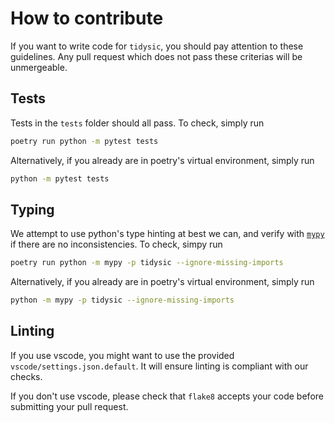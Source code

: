 # How to contribute

If you want to write code for `tidysic`, you should pay attention to these guidelines. Any pull request which does not pass these criterias will be unmergeable.

## Tests

Tests in the `tests` folder should all pass. To check, simply run

```sh
poetry run python -m pytest tests
```

Alternatively, if you already are in poetry's virtual environment, simply run

```sh
python -m pytest tests
```

## Typing

We attempt to use python's type hinting at best we can, and verify with
[`mypy`](https://github.com/python/mypy) if there are no inconsistencies. To
check, simpy run

```sh
poetry run python -m mypy -p tidysic --ignore-missing-imports
```

Alternatively, if you already are in poetry's virtual environment, simply run

```sh
python -m mypy -p tidysic --ignore-missing-imports
```

## Linting

If you use vscode, you might want to use the provided
`vscode/settings.json.default`. It will ensure linting is compliant with our
checks.

If you don't use vscode, please check that `flake8` accepts your code before
submitting your pull request.
